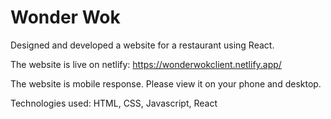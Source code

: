 # Wonder Wok
Designed and developed a website for a restaurant using React.

The website is live on netlify:
https://wonderwokclient.netlify.app/

The website is mobile response. Please view it on your phone and desktop.

Technologies used: HTML, CSS, Javascript, React

